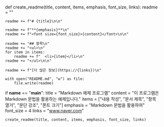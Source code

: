 def create_readme(title, content, items, emphasis, font_size, links):
    readme = ""
    
    readme += f"# {title}\n\n"

    readme += f"**{emphasis}**\n"
    readme += f"<font size={font_size}>{content}</font>\n\n"

    readme += "## 항목\n"
    readme += "<ul>\n"
    for item in items:
        readme += f"  <li>{item}</li>\n"
    readme += "</ul>\n\n"

    readme += f"[더 많은 정보](https://{links})\n"

    with open("README.md", "w") as file:
        file.write(readme)

if __name__ == "__main__":
    title = "Markdown 예제 프로그램"
    content = "이 프로그램은 Markdown 문법을 활용하는 예제입니다."
    items = ["내용 작성", "문서 제목", "항목 열거", "문단 강조", "폰트 크기"]
    emphasis = "Markdown 문법을 활용하여"
    font_size = 4
    links = "www.naver.com"

    create_readme(title, content, items, emphasis, font_size, links)

